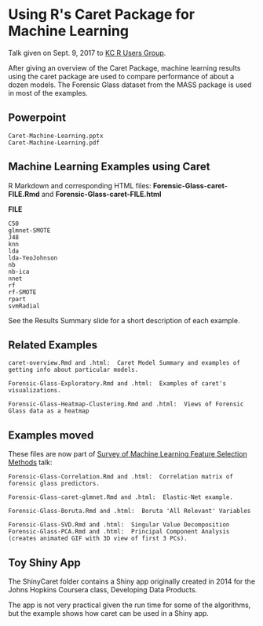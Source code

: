 # Using R's Caret Package for Machine Learning
Talk given on Sept. 9, 2017 to [KC R Users Group](https://www.meetup.com/Kansas-City-R-Users-Group/).

After giving an overview of the Caret Package, machine learning results using the caret package are used to compare performance of about a dozen models.  The Forensic Glass dataset from the MASS package is used in most of the examples.

## Powerpoint
    Caret-Machine-Learning.pptx
    Caret-Machine-Learning.pdf

## Machine Learning Examples using Caret

R Markdown and corresponding HTML files:
**Forensic-Glass-caret-FILE.Rmd** and **Forensic-Glass-caret-FILE.html**

**FILE**

    C50
    glmnet-SMOTE
    J48
    knn
    lda
    lda-YeoJohnson
    nb
    nb-ica
    nnet
    rf
    rf-SMOTE
    rpart
    svmRadial

See the Results Summary slide for a short description of each example.

## Related Examples

    caret-overview.Rmd and .html:  Caret Model Summary and examples of getting info about particular models.

    Forensic-Glass-Exploratory.Rmd and .html:  Examples of caret's visualizations.

    Forensic-Glass-Heatmap-Clustering.Rmd and .html:  Views of Forensic Glass data as a heatmap


## Examples moved

These files are now part of [Survey of Machine Learning Feature Selection Methods](https://github.com/EarlGlynn/kc-r-users-feature-selection) talk:

    Forensic-Glass-Correlation.Rmd and .html:  Correlation matrix of forensic glass predictors.

    Forensic-Glass-caret-glmnet.Rmd and .html:  Elastic-Net example.

    Forensic-Glass-Boruta.Rmd and .html:  Boruta 'All Relevant' Variables

    Forensic-Glass-SVD.Rmd and .html:  Singular Value Decomposition
    Forensic-Glass-PCA.Rmd and .html:  Principal Component Analysis (creates animated GIF with 3D view of first 3 PCs).

## Toy Shiny App

The ShinyCaret folder contains a Shiny app originally created in 2014 for the Johns Hopkins Coursera class, Developing Data Products.

The app is not very practical given the run time for some of the algorithms, but the example shows how caret can be used in a Shiny app.

